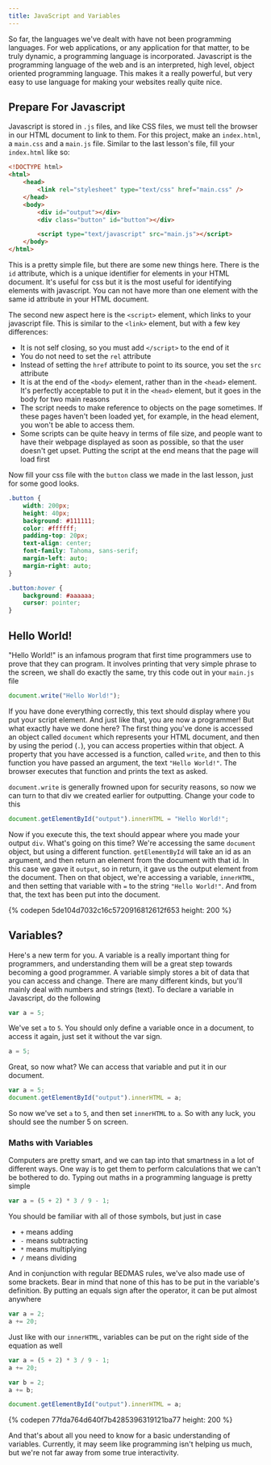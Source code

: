 ```yaml
---
title: JavaScript and Variables
---
```

So far, the languages we've dealt with have not been programming languages. For web applications, or any application for that matter, to be truly dynamic, a programming language is incorporated. Javascript is the programming language of the web and is an interpreted, high level, object oriented programming language. This makes it a really powerful, but very easy to use language for making your websites really quite nice.

## Prepare For Javascript

Javascript is stored in `.js` files, and like CSS files, we must tell the browser in our HTML document to link to them. For this project, make an `index.html`, a `main.css` and a `main.js` file. Similar to the last lesson's file, fill your `index.html` like so:

``` html
<!DOCTYPE html>
<html>
    <head>
        <link rel="stylesheet" type="text/css" href="main.css" />
    </head>
    <body>
        <div id="output"></div>
        <div class="button" id="button"></div>

        <script type="text/javascript" src="main.js"></script>
    </body>
</html>
```

This is a pretty simple file, but there are some new things here. There is the `id` attribute, which is a unique identifier for elements in your HTML document. It's useful for css but it is the most useful for identifying elements with javascript. You can not have more than one element with the same id attribute in your HTML document.

The second new aspect here is the `<script>` element, which links to your javascript file. This is similar to the `<link>` element, but with a few key differences:

*   It is not self closing, so you must add `</script>` to the end of it
*   You do not need to set the `rel` attribute
*   Instead of setting the `href` attribute to point to its source, you set the `src` attribute
*   It is at the end of the `<body>` element, rather than in the `<head>` element. It's perfectly acceptable to put it in the `<head>` element, but it goes in the body for two main reasons
*  The script needs to make reference to objects on the page sometimes. If these pages haven't been loaded yet, for example, in the head element, you won't be able to access them.
*  Some scripts can be quite heavy in terms of file size, and people want to have their webpage displayed as soon as possible, so that the user doesn't get upset. Putting the script at the end means that the page will load first

Now fill your css file with the `button` class we made in the last lesson, just for some good looks.

``` css
.button {
    width: 200px;
    height: 40px;
    background: #111111;
    color: #ffffff;
    padding-top: 20px;
    text-align: center;
    font-family: Tahoma, sans-serif;
    margin-left: auto;
    margin-right: auto;
}

.button:hover {
    background: #aaaaaa;
    cursor: pointer;
}
```

## Hello World!

"Hello World!" is an infamous program that first time programmers use to prove that they can program. It involves printing that very simple phrase to the screen, we shall do exactly the same, try this code out in your `main.js` file

``` js
document.write("Hello World!");
```

If you have done everything correctly, this text should display where you put your script element. And just like that, you are now a programmer! But what exactly have we done here? The first thing you've done is accessed an object called `document` which represents your HTML document, and then by using the period (`.`), you can access properties within that object. A property that you have accessed is a function, called `write`, and then to this function you have passed an argument, the text `"Hello World!"`. The browser executes that function and prints the text as asked.

`document.write` is generally frowned upon for security reasons, so now we can turn to that div we created earlier for outputting. Change your code to this

``` js
document.getElementById("output").innerHTML = "Hello World!";
```

Now if you execute this, the text should appear where you made your output `div`. What's going on this time? We're accessing the same `document` object, but using a different function. `getElementById` will take an id as an argument, and then return an element from the document with that id. In this case we gave it `output`, so in return, it gave us the output element from the document. Then on that object, we're accessing a variable, `innerHTML`, and then setting that variable with `=` to the string `"Hello World!"`. And from that, the text has been put into the document.

{% codepen 5de104d7032c16c5720916812612f653 height: 200 %}

## Variables?

Here's a new term for you. A variable is a really important thing for programmers, and understanding them will be a great step towards becoming a good programmer. A variable simply stores a bit of data that you can access and change. There are many different kinds, but you'll mainly deal with numbers and strings (text). To declare a variable in Javascript, do the following

``` js
var a = 5;
```

We've set `a` to `5`. You should only define a variable once in a document, to access it again, just set it without the var sign.

``` js
a = 5;
```

Great, so now what? We can access that variable and put it in our document.

``` js
var a = 5;
document.getElementById("output").innerHTML = a;
```

So now we've set `a` to `5`, and then set `innerHTML` to `a`. So with any luck, you should see the number 5 on screen.

### Maths with Variables

Computers are pretty smart, and we can tap into that smartness in a lot of different ways. One way is to get them to perform calculations that we can't be bothered to do. Typing out maths in a programming language is pretty simple

``` js
var a = (5 + 2) * 3 / 9 - 1;
```

You should be familiar with all of those symbols, but just in case

*   `+` means adding
*   `-` means subtracting
*   `*` means multiplying
*   `/` means dividing

And in conjunction with regular BEDMAS rules, we've also made use of some brackets. Bear in mind that none of this has to be put in the variable's definition. By putting an equals sign after the operator, it can be put almost anywhere

``` js
var a = 2;
a += 20;
```

Just like with our `innerHTML`, variables can be put on the right side of the equation as well

``` js
var a = (5 + 2) * 3 / 9 - 1;
a += 20;

var b = 2;
a += b;

document.getElementById("output").innerHTML = a;
```

{% codepen 77fda764d640f7b4285396319121ba77 height: 200 %}

And that's about all you need to know for a basic understanding of variables. Currently, it may seem like programming isn't helping us much, but we're not far away from some true interactivity.

